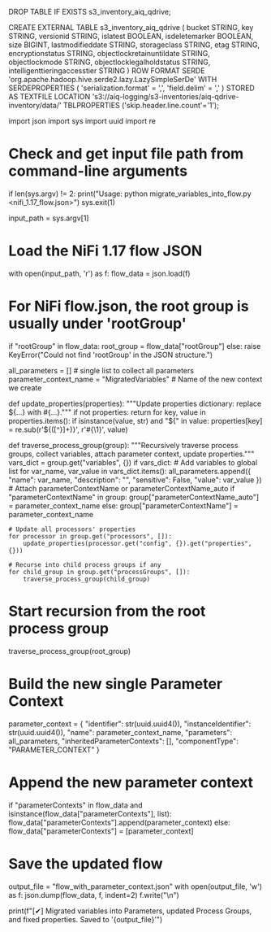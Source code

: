DROP TABLE IF EXISTS s3_inventory_aiq_qdrive;

CREATE EXTERNAL TABLE s3_inventory_aiq_qdrive (
  bucket STRING,
  key STRING,
  versionid STRING,
  islatest BOOLEAN,
  isdeletemarker BOOLEAN,
  size BIGINT,
  lastmodifieddate STRING,
  storageclass STRING,
  etag STRING,
  encryptionstatus STRING,
  objectlockretainuntildate STRING,
  objectlockmode STRING,
  objectlocklegalholdstatus STRING,
  intelligenttieringaccesstier STRING
)
ROW FORMAT SERDE 'org.apache.hadoop.hive.serde2.lazy.LazySimpleSerDe'
WITH SERDEPROPERTIES (
  'serialization.format' = ',',
  'field.delim' = ','
)
STORED AS TEXTFILE
LOCATION 's3://aiq-logging/s3-inventories/aiq-qdrive-inventory/data/'
TBLPROPERTIES ('skip.header.line.count'='1');




import json
import sys
import uuid
import re

# Check and get input file path from command-line arguments
if len(sys.argv) != 2:
    print("Usage: python migrate_variables_into_flow.py <nifi_1.17_flow.json>")
    sys.exit(1)

input_path = sys.argv[1]

# Load the NiFi 1.17 flow JSON
with open(input_path, 'r') as f:
    flow_data = json.load(f)

# For NiFi flow.json, the root group is usually under 'rootGroup'
if "rootGroup" in flow_data:
    root_group = flow_data["rootGroup"]
else:
    raise KeyError("Could not find 'rootGroup' in the JSON structure.")

all_parameters = []  # single list to collect all parameters
parameter_context_name = "MigratedVariables"  # Name of the new context we create

def update_properties(properties):
    """Update properties dictionary: replace ${...} with #{...}."""
    if not properties:
        return
    for key, value in properties.items():
        if isinstance(value, str) and "${" in value:
            properties[key] = re.sub(r'\$\{([^}]+)\}', r'#\{\1\}', value)

def traverse_process_group(group):
    """Recursively traverse process groups, collect variables, attach parameter context, update properties."""
    vars_dict = group.get("variables", {})
    if vars_dict:
        # Add variables to global list
        for var_name, var_value in vars_dict.items():
            all_parameters.append({
                "name": var_name,
                "description": "",
                "sensitive": False,
                "value": var_value
            })
        # Attach parameterContextName or parameterContextName_auto
        if "parameterContextName" in group:
            group["parameterContextName_auto"] = parameter_context_name
        else:
            group["parameterContextName"] = parameter_context_name

    # Update all processors' properties
    for processor in group.get("processors", []):
        update_properties(processor.get("config", {}).get("properties", {}))

    # Recurse into child process groups if any
    for child_group in group.get("processGroups", []):
        traverse_process_group(child_group)

# Start recursion from the root process group
traverse_process_group(root_group)

# Build the new single Parameter Context
parameter_context = {
    "identifier": str(uuid.uuid4()),
    "instanceIdentifier": str(uuid.uuid4()),
    "name": parameter_context_name,
    "parameters": all_parameters,
    "inheritedParameterContexts": [],
    "componentType": "PARAMETER_CONTEXT"
}

# Append the new parameter context
if "parameterContexts" in flow_data and isinstance(flow_data["parameterContexts"], list):
    flow_data["parameterContexts"].append(parameter_context)
else:
    flow_data["parameterContexts"] = [parameter_context]

# Save the updated flow
output_file = "flow_with_parameter_context.json"
with open(output_file, 'w') as f:
    json.dump(flow_data, f, indent=2)
    f.write("\n")

print(f"[✔] Migrated variables into Parameters, updated Process Groups, and fixed properties. Saved to '{output_file}'")
